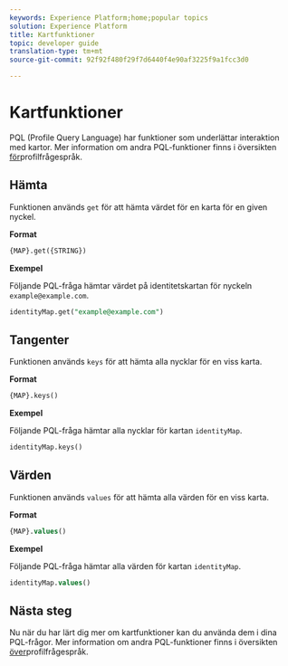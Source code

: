```yaml
---
keywords: Experience Platform;home;popular topics
solution: Experience Platform
title: Kartfunktioner
topic: developer guide
translation-type: tm+mt
source-git-commit: 92f92f480f29f7d6440f4e90af3225f9a1fcc3d0

---
```



# Kartfunktioner

PQL (Profile Query Language) har funktioner som underlättar interaktion med kartor. Mer information om andra PQL-funktioner finns i översikten [för](./overview.md)profilfrågespråk.

## Hämta

Funktionen används `get` för att hämta värdet för en karta för en given nyckel.

**Format**

```sql
{MAP}.get({STRING})
```

**Exempel**

Följande PQL-fråga hämtar värdet på identitetskartan för nyckeln `example@example.com`.

```sql
identityMap.get("example@example.com")
```

## Tangenter

Funktionen används `keys` för att hämta alla nycklar för en viss karta.

**Format**

```sql
{MAP}.keys()
```

**Exempel**

Följande PQL-fråga hämtar alla nycklar för kartan `identityMap`.

```sql
identityMap.keys()
```

## Värden

Funktionen används `values` för att hämta alla värden för en viss karta.

**Format**

```sql
{MAP}.values()
```

**Exempel**

Följande PQL-fråga hämtar alla värden för kartan `identityMap`.

```sql
identityMap.values()
```

## Nästa steg

Nu när du har lärt dig mer om kartfunktioner kan du använda dem i dina PQL-frågor. Mer information om andra PQL-funktioner finns i översikten [över](./overview.md)profilfrågespråk.
